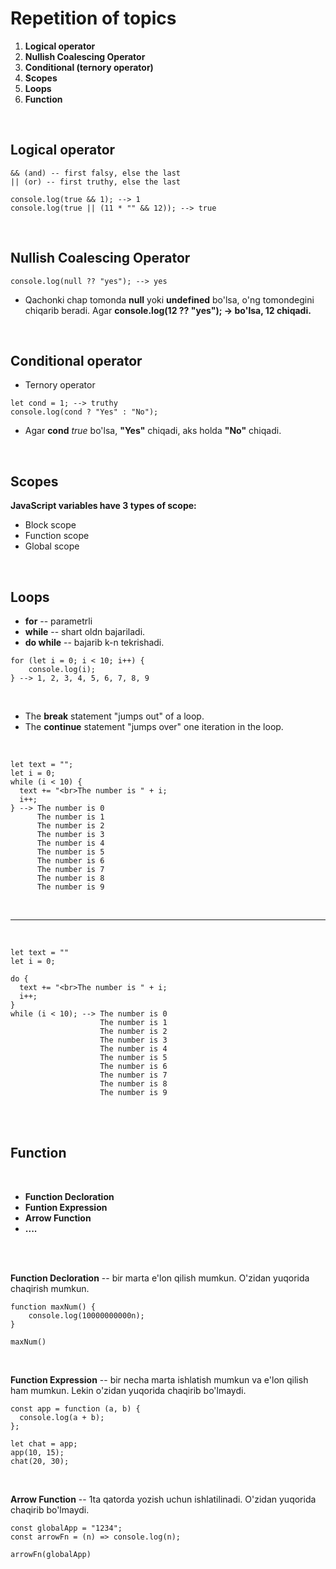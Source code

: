 # Repetition of topics

1. **Logical operator**
2. **Nullish Coalescing Operator**
3. **Conditional (ternory operator)**
4. **Scopes**
5. **Loops**
6. **Function**

<br>

## Logical operator

```
&& (and) -- first falsy, else the last
|| (or) -- first truthy, else the last

console.log(true && 1); --> 1
console.log(true || (11 * "" && 12)); --> true
```

<br>

## Nullish Coalescing Operator

```
console.log(null ?? "yes"); --> yes
```

- Qachonki chap tomonda **null** yoki **undefined** bo'lsa, o'ng tomondegini chiqarib beradi. Agar **console.log(12 ?? "yes"); -> bo'lsa, 12 chiqadi.**

<br>

## Conditional operator

- Ternory operator

```
let cond = 1; --> truthy
console.log(cond ? "Yes" : "No");
```

- Agar **cond** _true_ bo'lsa, **"Yes"** chiqadi, aks holda **"No"** chiqadi.

<br>

## Scopes

**JavaScript variables have 3 types of scope:**

- Block scope
- Function scope
- Global scope

<br>

## Loops

- **for** -- parametrli
- **while** -- shart oldn bajariladi.
- **do while** -- bajarib k-n tekrishadi.

```
for (let i = 0; i < 10; i++) {
    console.log(i);
} --> 1, 2, 3, 4, 5, 6, 7, 8, 9
```

<br>

- The **break** statement "jumps out" of a loop. <br>
- The **continue** statement "jumps over" one iteration in the loop.

<br>

```
let text = "";
let i = 0;
while (i < 10) {
  text += "<br>The number is " + i;
  i++;
} --> The number is 0
      The number is 1
      The number is 2
      The number is 3
      The number is 4
      The number is 5
      The number is 6
      The number is 7
      The number is 8
      The number is 9
```

<br>
<hr>
<br>

```
let text = ""
let i = 0;

do {
  text += "<br>The number is " + i;
  i++;
}
while (i < 10); --> The number is 0
                    The number is 1
                    The number is 2
                    The number is 3
                    The number is 4
                    The number is 5
                    The number is 6
                    The number is 7
                    The number is 8
                    The number is 9

```

<br><br>

## Function

<br>

- **Function Decloration**
- **Funtion Expression**
- **Arrow Function**
- **....**

<br><br>

**Function Decloration** -- bir marta e'lon qilish mumkun. O'zidan yuqorida chaqirish mumkun.

```
function maxNum() {
    console.log(10000000000n);
}

maxNum()
```

<br>

**Function Expression** -- bir necha marta ishlatish mumkun va e'lon qilish ham mumkun. Lekin o'zidan yuqorida chaqirib bo'lmaydi.

```
const app = function (a, b) {
  console.log(a + b);
};

let chat = app;
app(10, 15);
chat(20, 30);
```

<br>

**Arrow Function** -- 1ta qatorda yozish uchun ishlatilinadi. O'zidan yuqorida chaqirib bo'lmaydi.


```
const globalApp = "1234";
const arrowFn = (n) => console.log(n);

arrowFn(globalApp)
```